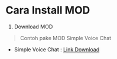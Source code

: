 # Cara Install MOD
1. Download MOD
> Contoh pake MOD Simple Voice Chat
- Simple Voice Chat : [Link Download](https://modrinth.com/plugin/simple-voice-chat)
